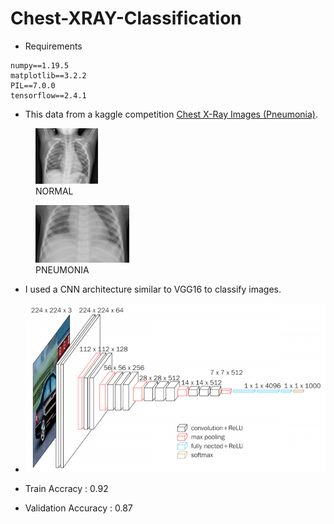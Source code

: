 # Chest-XRAY-Classification

- Requirements
```
numpy==1.19.5
matplotlib==3.2.2
PIL==7.0.0
tensorflow==2.4.1
```

- This data from a kaggle competition [Chest X-Ray Images (Pneumonia)](https://www.kaggle.com/paultimothymooney/chest-xray-pneumonia/).
<figure class="image">
  <img src="images/normal.jpeg" alt="NORMAL" width="100">
  <figcaption>NORMAL</figcaption>
</figure>

<figure class="image">
  <img src="images/pnemonia.jpeg" alt="PNEUMONIA" width="150">
  <figcaption>PNEUMONIA</figcaption>
</figure>


- I used a CNN architecture similar to VGG16 to classify images.
- <img src="images/vgg16.png" alt="VGG Architecture" width="500"/>

- Train Accracy : 0.92
- Validation Accuracy : 0.87


